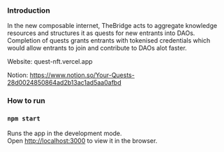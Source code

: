 ### Introduction
In the new composable internet, TheBridge acts to aggregate knowledge resources and structures it as quests for new entrants into DAOs. Completion of quests grants entrants with tokenised credentials which would allow entrants to join and contribute to DAOs alot faster.


Website: quest-nft.vercel.app 

Notion: https://www.notion.so/Your-Quests-28d0024850864ad2b13ac1ad5aa0afbd

### How to run
### `npm start`

Runs the app in the development mode.\
Open [http://localhost:3000](http://localhost:3000) to view it in the browser.
